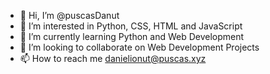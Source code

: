 - 👋 Hi, I’m @puscasDanut
- 👀 I’m interested in Python, CSS, HTML and JavaScript
- 🌱 I’m currently learning Python and Web Development
- 💞️ I’m looking to collaborate on Web Development Projects
- 📫 How to reach me danielionut@puscas.xyz

<!---
puscasDanut/puscasDanut is a ✨ special ✨ repository because its `README.md` (this file) appears on your GitHub profile.
You can click the Preview link to take a look at your changes.
--->
